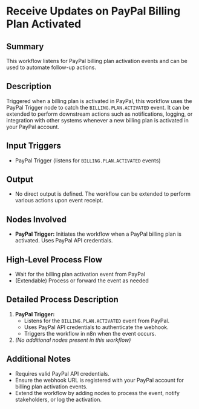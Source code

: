 # Receive Updates on PayPal Billing Plan Activated

## Summary
This workflow listens for PayPal billing plan activation events and can be used to automate follow-up actions.

## Description
Triggered when a billing plan is activated in PayPal, this workflow uses the PayPal Trigger node to catch the `BILLING.PLAN.ACTIVATED` event. It can be extended to perform downstream actions such as notifications, logging, or integration with other systems whenever a new billing plan is activated in your PayPal account.

## Input Triggers
- PayPal Trigger (listens for `BILLING.PLAN.ACTIVATED` events)

## Output
- No direct output is defined. The workflow can be extended to perform various actions upon event receipt.

## Nodes Involved
- **PayPal Trigger:** Initiates the workflow when a PayPal billing plan is activated. Uses PayPal API credentials.

## High-Level Process Flow
- Wait for the billing plan activation event from PayPal
- (Extendable) Process or forward the event as needed

## Detailed Process Description
1. **PayPal Trigger:**
    - Listens for the `BILLING.PLAN.ACTIVATED` event from PayPal.
    - Uses PayPal API credentials to authenticate the webhook.
    - Triggers the workflow in n8n when the event occurs.
2. *(No additional nodes present in this workflow)*

## Additional Notes
- Requires valid PayPal API credentials.
- Ensure the webhook URL is registered with your PayPal account for billing plan activation events.
- Extend the workflow by adding nodes to process the event, notify stakeholders, or log the activation.
